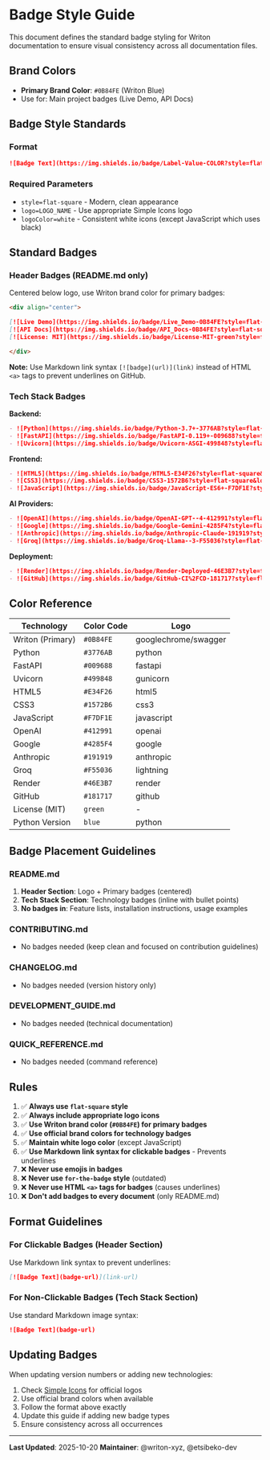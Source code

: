 # Badge Style Guide

This document defines the standard badge styling for Writon documentation to ensure visual consistency across all documentation files.

## Brand Colors

- **Primary Brand Color**: `#0B84FE` (Writon Blue)
- Use for: Main project badges (Live Demo, API Docs)

## Badge Style Standards

### Format
```markdown
![Badge Text](https://img.shields.io/badge/Label-Value-COLOR?style=flat-square&logo=LOGO&logoColor=white)
```

### Required Parameters
- `style=flat-square` - Modern, clean appearance
- `logo=LOGO_NAME` - Use appropriate Simple Icons logo
- `logoColor=white` - Consistent white icons (except JavaScript which uses black)

## Standard Badges

### Header Badges (README.md only)
Centered below logo, use Writon brand color for primary badges:

```markdown
<div align="center">

[![Live Demo](https://img.shields.io/badge/Live_Demo-0B84FE?style=flat-square&logo=googlechrome&logoColor=white)](https://www.writon.xyz)
[![API Docs](https://img.shields.io/badge/API_Docs-0B84FE?style=flat-square&logo=swagger&logoColor=white)](https://www.writon.xyz/docs)
[![License: MIT](https://img.shields.io/badge/License-MIT-green?style=flat-square)](https://opensource.org/licenses/MIT)

</div>
```

**Note:** Use Markdown link syntax `[![badge](url)](link)` instead of HTML `<a>` tags to prevent underlines on GitHub.

### Tech Stack Badges

**Backend:**
```markdown
- ![Python](https://img.shields.io/badge/Python-3.7+-3776AB?style=flat-square&logo=python&logoColor=white)
- ![FastAPI](https://img.shields.io/badge/FastAPI-0.119+-009688?style=flat-square&logo=fastapi&logoColor=white)
- ![Uvicorn](https://img.shields.io/badge/Uvicorn-ASGI-499848?style=flat-square&logo=gunicorn&logoColor=white)
```

**Frontend:**
```markdown
- ![HTML5](https://img.shields.io/badge/HTML5-E34F26?style=flat-square&logo=html5&logoColor=white)
- ![CSS3](https://img.shields.io/badge/CSS3-1572B6?style=flat-square&logo=css3&logoColor=white)
- ![JavaScript](https://img.shields.io/badge/JavaScript-ES6+-F7DF1E?style=flat-square&logo=javascript&logoColor=black)
```

**AI Providers:**
```markdown
- ![OpenAI](https://img.shields.io/badge/OpenAI-GPT--4-412991?style=flat-square&logo=openai&logoColor=white)
- ![Google](https://img.shields.io/badge/Google-Gemini-4285F4?style=flat-square&logo=google&logoColor=white)
- ![Anthropic](https://img.shields.io/badge/Anthropic-Claude-191919?style=flat-square&logo=anthropic&logoColor=white)
- ![Groq](https://img.shields.io/badge/Groq-Llama--3-F55036?style=flat-square&logo=lightning&logoColor=white)
```

**Deployment:**
```markdown
- ![Render](https://img.shields.io/badge/Render-Deployed-46E3B7?style=flat-square&logo=render&logoColor=white)
- ![GitHub](https://img.shields.io/badge/GitHub-CI%2FCD-181717?style=flat-square&logo=github&logoColor=white)
```

## Color Reference

| Technology | Color Code | Logo |
|------------|-----------|------|
| Writon (Primary) | `#0B84FE` | googlechrome/swagger |
| Python | `#3776AB` | python |
| FastAPI | `#009688` | fastapi |
| Uvicorn | `#499848` | gunicorn |
| HTML5 | `#E34F26` | html5 |
| CSS3 | `#1572B6` | css3 |
| JavaScript | `#F7DF1E` | javascript |
| OpenAI | `#412991` | openai |
| Google | `#4285F4` | google |
| Anthropic | `#191919` | anthropic |
| Groq | `#F55036` | lightning |
| Render | `#46E3B7` | render |
| GitHub | `#181717` | github |
| License (MIT) | `green` | - |
| Python Version | `blue` | python |

## Badge Placement Guidelines

### README.md
1. **Header Section**: Logo + Primary badges (centered)
2. **Tech Stack Section**: Technology badges (inline with bullet points)
3. **No badges in**: Feature lists, installation instructions, usage examples

### CONTRIBUTING.md
- No badges needed (keep clean and focused on contribution guidelines)

### CHANGELOG.md
- No badges needed (version history only)

### DEVELOPMENT_GUIDE.md
- No badges needed (technical documentation)

### QUICK_REFERENCE.md
- No badges needed (command reference)

## Rules

1. ✅ **Always use `flat-square` style**
2. ✅ **Always include appropriate logo icons**
3. ✅ **Use Writon brand color (`#0B84FE`) for primary badges**
4. ✅ **Use official brand colors for technology badges**
5. ✅ **Maintain white logo color** (except JavaScript)
6. ✅ **Use Markdown link syntax for clickable badges** - Prevents underlines
7. ❌ **Never use emojis in badges**
8. ❌ **Never use `for-the-badge` style** (outdated)
9. ❌ **Never use HTML `<a>` tags for badges** (causes underlines)
10. ❌ **Don't add badges to every document** (only README.md)

## Format Guidelines

### For Clickable Badges (Header Section)
Use Markdown link syntax to prevent underlines:
```markdown
[![Badge Text](badge-url)](link-url)
```

### For Non-Clickable Badges (Tech Stack Section)
Use standard Markdown image syntax:
```markdown
![Badge Text](badge-url)
```

## Updating Badges

When updating version numbers or adding new technologies:

1. Check [Simple Icons](https://simpleicons.org/) for official logos
2. Use official brand colors when available
3. Follow the format above exactly
4. Update this guide if adding new badge types
5. Ensure consistency across all occurrences

---

**Last Updated**: 2025-10-20
**Maintainer**: @writon-xyz, @etsibeko-dev
